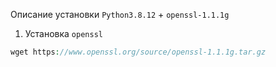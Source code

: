 Описание установки `Python3.8.12` + `openssl-1.1.1g`

1) Установка `openssl`

```php
wget https://www.openssl.org/source/openssl-1.1.1g.tar.gz

```
